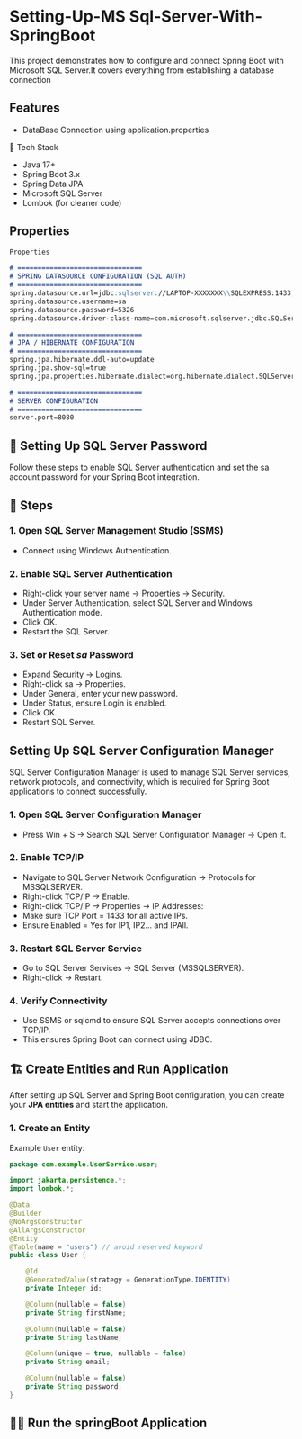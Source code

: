 # Setting-Up-MS Sql-Server-With-SpringBoot
This project demonstrates how to configure and connect Spring Boot with Microsoft SQL Server.It covers everything from establishing a database connection

## Features
- DataBase Connection using application.properties

🧱 Tech Stack

- Java 17+
- Spring Boot 3.x
- Spring Data JPA
- Microsoft SQL Server
- Lombok (for cleaner code)

## Properties 

```md
Properties

# ===============================
# SPRING DATASOURCE CONFIGURATION (SQL AUTH)
# ===============================
spring.datasource.url=jdbc:sqlserver://LAPTOP-XXXXXXX\\SQLEXPRESS:1433;databaseName=user;encrypt=true;trustServerCertificate=true
spring.datasource.username=sa
spring.datasource.password=5326
spring.datasource.driver-class-name=com.microsoft.sqlserver.jdbc.SQLServerDriver

# ===============================
# JPA / HIBERNATE CONFIGURATION
# ===============================
spring.jpa.hibernate.ddl-auto=update
spring.jpa.show-sql=true
spring.jpa.properties.hibernate.dialect=org.hibernate.dialect.SQLServerDialect

# ===============================
# SERVER CONFIGURATION
# ===============================
server.port=8080
```

## 🔐 Setting Up SQL Server Password

Follow these steps to enable SQL Server authentication and set the sa account password for your Spring Boot integration.
## 🧭 Steps
### 1. Open SQL Server Management Studio (SSMS)
  - Connect using Windows Authentication.
### 2. Enable SQL Server Authentication
  - Right-click your server name → Properties → Security.
  - Under Server Authentication, select SQL Server and Windows Authentication mode.
  - Click OK.
  - Restart the SQL Server.
### 3. Set or Reset *sa* Password
  - Expand Security → Logins.
  - Right-click sa → Properties.
  - Under General, enter your new password.
  - Under Status, ensure Login is enabled.
  - Click OK.
  - Restart SQL Server.

## Setting Up SQL Server Configuration Manager 
SQL Server Configuration Manager is used to manage SQL Server services, network protocols, and connectivity, which is required for Spring Boot applications to connect successfully.

### 1. Open SQL Server Configuration Manager
- Press Win + S → Search SQL Server Configuration Manager → Open it.
### 2. Enable TCP/IP
- Navigate to SQL Server Network Configuration → Protocols for MSSQLSERVER.
- Right-click TCP/IP → Enable.
- Right-click TCP/IP → Properties → IP Addresses:
- Make sure TCP Port = 1433 for all active IPs.
- Ensure Enabled = Yes for IP1, IP2… and IPAll.

### 3. Restart SQL Server Service
- Go to SQL Server Services → SQL Server (MSSQLSERVER).
- Right-click → Restart.

### 4. Verify Connectivity
- Use SSMS or sqlcmd to ensure SQL Server accepts connections over TCP/IP.
- This ensures Spring Boot can connect using JDBC.

## 🏗️ Create Entities and Run Application

After setting up SQL Server and Spring Boot configuration, you can create your **JPA entities** and start the application.

### 1. Create an Entity
Example `User` entity:

```java
package com.example.UserService.user;

import jakarta.persistence.*;
import lombok.*;

@Data
@Builder
@NoArgsConstructor
@AllArgsConstructor
@Entity
@Table(name = "users") // avoid reserved keyword
public class User {

    @Id
    @GeneratedValue(strategy = GenerationType.IDENTITY)
    private Integer id;

    @Column(nullable = false)
    private String firstName;

    @Column(nullable = false)
    private String lastName;

    @Column(unique = true, nullable = false)
    private String email;

    @Column(nullable = false)
    private String password;
}
```

## 🏃‍♂️ Run the springBoot Application
